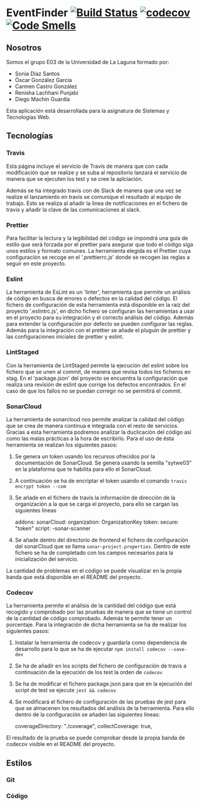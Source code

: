 # EventFinder [![Build Status](https://travis-ci.com/SyTW2019/E03.svg?branch=master)](https://travis-ci.com/SyTW2019/E03) [![codecov](https://codecov.io/gh/SyTW2019/E03/branch/master/graph/badge.svg)](https://codecov.io/gh/SyTW2019/E03) [![Code Smells](https://sonarcloud.io/api/project_badges/measure?project=SyTW2019_E03&metric=code_smells)](https://sonarcloud.io/dashboard?id=SyTW2019_E03)

## Nosotros

Somos el grupo E03 de la Universidad de La Laguna formado por:

- Sonia Díaz Santos
- Óscar González García
- Carmen Castro González
- Renisha Lachhani Punjabi
- Diego Machín Guardia

Esta aplicación está desarrollada para la asignatura de Sistemas y Tecnologías Web.

## Tecnologías

### Travis

Esta página incluye el servicio de Travis de manera que con cada modificación que se realize y se suba al repositorio lanzará el servicio de manera que se ejecuten los test y se cree la aplciación.

Además se ha integrado travis con de Slack de manera que una vez se realize el lanzamiento en travis se comunique el resultado al equipo de trabajo. Esto se realiza al añadir la linea de notificaciones en el fichero de travis y añadir la clave de las comunicaciones al slack.

### Prettier

Para facilitar la lectura y la legibilidad del código se impondrá una guía de estilo que será forzada por el prettier para asegurar que todo el código siga unos estilos y formato comunes. La herramienta elegida es el Prettier cuya configuración se recoge en el '.prettierrc.js' donde se recogen las reglas a seguir en este proyecto.

### Eslint

La herramienta de EsLint es un 'linter', herramienta que permite un análisis de código en busca de errores o defectos en la calidad del código. El fichero de configuración de esta herramienta está disponible en la raíz del proyecto '.eslintrc.js', en dicho fichero se configuran las herramientas a usar en el proyecto para su integración y el correcto análisis del código. Además para extender la configuración por defecto se pueden configurar las reglas. Además para la integración con el prettier se añade el pluguin de prettier y las configuraciones iniciales de prettier y eslint.

### LintStaged

Con la herramienta de LintStaged permite la ejecución del eslint sobre los fichero que se unen al commit, de manera que revisa todos los ficheros en stag. En el 'package.json' del proyecto se encuentra la configuración que realiza una revisión de eslint que corrige los defectos encontrados. En el caso de que los fallos no se puedan corregir no se permitirá el commit.

### SonarCloud

La herramienta de sonarcloud nos permite analizar la calidad del código que se crea de manera continua e integrada con el resto de servicios. Gracias a esta herramienta podremos analizar la duclicación del código así como las malas prácticas a la hora de escribirlo. Para el uso de ésta herramienta se realizan los siguientes pasos:

1. Se genera un token usando los recursos ofrecidos por la documentación de SonarCloud. Se genera usando la semilla "sytwe03" en la plataforma que te habilita para ello el SonarCloud.
2. A continuación se ha de encriptar el token usando el comando `travis encrypt token --com`
3. Se añade en el fichero de travis la información de dirección de la organización a la que se carga el proyecto, para ello se cargan las siguientes líneas


    addons:
      sonarCloud:
        organization: OrganizationKey
        token:
          secure: "token"
      script:
        -sonar-scanner

4. Se añade dentro del directorio de frontend el fichero de configuración del sonarCloud que se llama `sonar-project.properties`. Dentro de este fichero se ha de completado con los campos necesarios para la inicialización del servicio.

La cantidad de problemas en el código se puede visualizar en la propia banda que está disponible en el README del proyecto.

### Codecov

La herramienta permite el análisis de la cantidad del código que está recogido y comprobado por las pruebas de manera que se tiene un control de la cantidad de código comprobado. Además te permite tener un porcentaje. Para la integración de dicha herramienta se ha de realizar los siguientes pasos:

1. Instalar la herramienta de codecov y guardarla como dependencia de desarrollo para lo que se ha de ejecutar `npm install codecov --save-dev`
2. Se ha de añadir en los scripts del fichero de configuración de travis a continuación de la ejecución de los test la orden de `codecov`
3. Se ha de modificar el fichero package.json para que en la ejecución del script de test se ejecute `jest && codecov`
4. Se modificará el fichero de configuración de las pruebas de jest para que se almacenen los resultados del análisis de la herramienta. Para ello dentro de la configuración se añaden las siguientes líneas:


    coverageDirectory: "./coverage",
    collectCoverage: true,

El resultado de la prueba se puede comprobar desde la propia banda de codecov visible en el README del proyecto.

## Estilos

### Git

### Código
